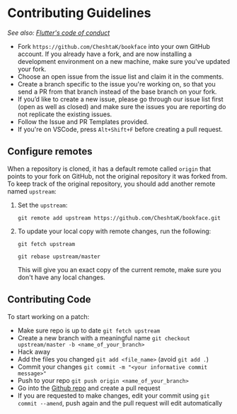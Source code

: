 # Contributing Guidelines

_See also: [Flutter's code of conduct](https://github.com/flutter/flutter/wiki/Style-guide-for-Flutter-repo#code-of-conduct)_

* Fork `https://github.com/CheshtaK/bookface` into your own GitHub account. If you already have a fork, and are now installing a 
development environment on a new machine, make sure you've updated your fork.
* Choose an open issue from the issue list and claim it in the comments.
* Create a branch specific to the issue you're working on, so that you send a PR from that branch instead of the base branch on your fork.
* If you’d like to create a new issue, please go through our issue list first (open as well as closed) and make sure the issues you are reporting do not replicate the existing issues. 
* Follow the Issue and PR Templates provided.
* If you're on VSCode, press `Alt+Shift+F` before creating a pull request.

## Configure remotes
When a repository is cloned, it has a default remote called `origin` that points to your fork on GitHub, not the original repository it was forked from. To keep track of the original repository, you should add another remote named `upstream`:

1. Set the `upstream`:

   `git remote add upstream https://github.com/CheshtaK/bookface.git`
  
2. To update your local copy with remote changes, run the following:

   `git fetch upstream`

   `git rebase upstream/master`

   This will give you an exact copy of the current remote, make sure you don't have any local changes.


## Contributing Code
To start working on a patch:

- Make sure repo is up to date `git fetch upstream`
- Create a new branch with a meaningful name `git checkout upstream/master -b <name_of_your_branch>`
- Hack away
- Add the files you changed `git add <file_name>` (avoid `git add .`)
- Commit your changes `git commit -m "<your informative commit message>"`
- Push to your repo `git push origin <name_of_your_branch>`
- Go into the [Github repo](https://github.com/CheshtaK/bookface) and create a pull request
- If you are requested to make changes, edit your commit using `git commit --amend`, push again and the pull request will edit automatically


